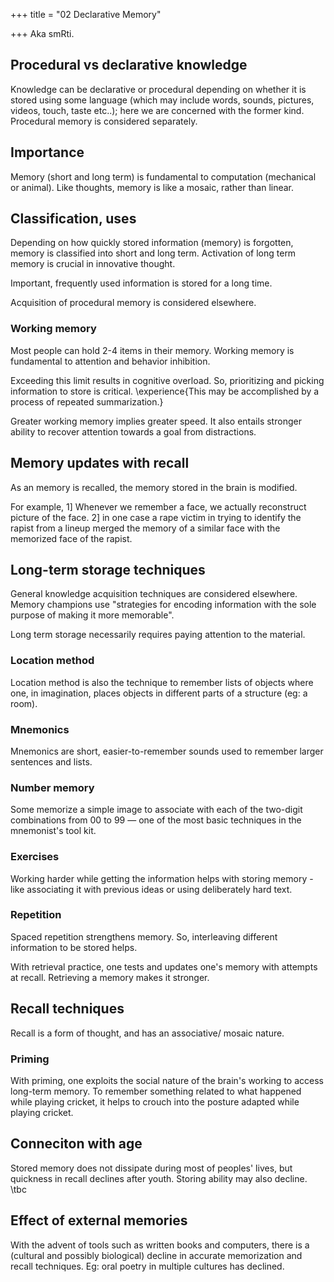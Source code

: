 +++
title = "02 Declarative Memory"

+++
Aka smRti.

## Procedural vs declarative knowledge
Knowledge can be declarative or procedural depending on whether it is stored using some language (which may include words, sounds, pictures, videos, touch, taste etc..); here we are concerned with the former kind. Procedural memory is considered separately. 

## Importance
Memory (short and long term) is fundamental to computation (mechanical or animal). Like thoughts, memory is like a mosaic, rather than linear.

## Classification, uses
Depending on how quickly stored information (memory) is forgotten, memory is classified into short and long term. Activation of long term memory is crucial in innovative thought.

Important, frequently used information is stored for a long time.

Acquisition of procedural memory is considered elsewhere.

### Working memory
Most people can hold 2-4 items in their memory. Working memory is fundamental to attention and behavior inhibition.

Exceeding this limit results in cognitive overload. So, prioritizing and picking information to store is critical. \experience{This may be accomplished by a process of repeated summarization.}

Greater working memory implies greater speed. It also entails stronger ability to recover attention towards a goal from distractions.

## Memory updates with recall
As an memory is recalled, the memory stored in the brain is modified.

For example, 1] Whenever we remember a face, we actually reconstruct picture of the face. 2] in one case a rape victim in trying to identify the rapist from a lineup merged the memory of a similar face with the memorized face of the rapist.

## Long-term storage techniques
General knowledge acquisition techniques are considered elsewhere. Memory champions use "strategies for encoding information with the sole purpose of making it more memorable".

Long term storage necessarily requires paying attention to the material.

### Location method
Location method is also the technique to remember lists of objects where one, in imagination, places objects in different parts of a structure (eg: a room).

### Mnemonics
Mnemonics are short, easier-to-remember sounds used to remember larger sentences and lists.

### Number memory
Some memorize a simple image to associate with each of the two-digit combinations from 00 to 99 — one of the most basic techniques in the mnemonist's tool kit.

### Exercises
Working harder while getting the information helps with storing memory - like associating it with previous ideas or using deliberately hard text.

### Repetition
Spaced repetition strengthens memory. So, interleaving different information to be stored helps.

With retrieval practice, one tests and updates one's memory with attempts at recall. Retrieving a memory makes it stronger.

## Recall techniques
Recall is a form of thought, and has an associative/ mosaic nature.

### Priming
With priming, one exploits the social nature of the brain's working to access long-term memory. To remember something related to what happened while playing cricket, it helps to crouch into the posture adapted while playing cricket.

## Conneciton with age
Stored memory does not dissipate during most of peoples' lives, but quickness in recall declines after youth. Storing ability may also decline. \tbc

## Effect of external memories
With the advent of tools such as written books and computers, there is a (cultural and possibly biological) decline in accurate memorization and recall techniques. Eg: oral poetry in multiple cultures has declined.

